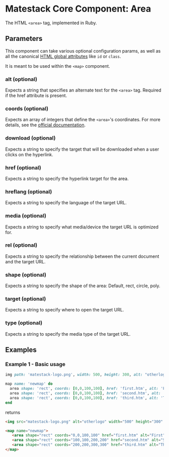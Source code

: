 # Matestack Core Component: Area

The HTML `<area>` tag, implemented in Ruby.

## Parameters
This component can take various optional configuration params, as well as all the canonical [HTML global attributes](https://www.w3schools.com/tags/ref_standardattributes.asp) like `id` or `class`.

It is meant to be used within the `<map>` component.

### alt (optional)
Expects a string that specifies an alternate text for the `<area>` tag. Required if the href attribute is present.

### coords (optional)
Expects an array of integers that define the `<area>`'s coordinates. For more details, see the [official documentation](https://www.w3schools.com/tags/att_area_coords.asp).

### download (optional)
Expects a string to specify the target that will be downloaded when a user clicks on the hyperlink.

### href (optional)
Expects a string to specify the hyperlink target for the area.

### hreflang (optional)
Expects a string to specify the language of the target URL.

### media (optional)
Expects a string to specify what media/device the target URL is optimized for.

### rel (optional)
Expects a string to specify the relationship between the current document and the target URL.

### shape (optional)
Expects a string to specify the shape of the area: Default, rect, circle, poly.

### target (optional)
Expects a string to specify where to open the target URL.

### type (optional)
Expects a string to specify the media type of the target URL.

## Examples

### Example 1 - Basic usage

```ruby
img path: 'matestack-logo.png', width: 500, height: 300, alt: "otherlogo",  usemap: "#newmap"

map name: 'newmap' do
  area shape: 'rect', coords: [0,0,100,100], href: 'first.htm', alt: 'First'
  area shape: 'rect', coords: [0,0,100,100], href: 'second.htm', alt: 'Second'
  area shape: 'rect', coords: [0,0,100,100], href: 'third.htm', alt: 'Third'
end
```

returns

```html
<img src="matestack-logo.png" alt="otherlogo" width="500" height="300" usemap="#newmap">

<map name="newmap">
   <area shape="rect" coords="0,0,100,100" href="first.htm" alt="First">
   <area shape="rect" coords="100,100,200,200" href="second.htm" alt="Second">
   <area shape="rect" coords="200,200,300,300" href="third.htm" alt="Third">
</map>
```
